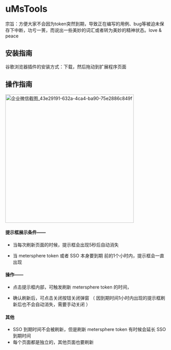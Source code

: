 # uMsTools

宗旨：方便大家不会因为token突然到期，导致正在编写的用例、bug等被迫未保存下中断，功亏一篑，而说出一些美妙的词汇或者转为美妙的精神状态。love & peace

## 安装指南

谷歌浏览器插件的安装方式：下载，然后拖动到扩展程序页面

## 操作指南

<img width="401" alt="企业微信截图_43e29191-632a-4ca4-ba90-75e2886c849f" src="https://github.com/user-attachments/assets/a560648f-001b-4d6a-8788-79af07ffaa7d">


#### 提示框展示条件——

* 当每次刷新页面的时候，提示框会出现5秒后自动消失

* 当 metersphere token 或者 SSO 本身要到期 前的1个小时内，提示框会一直出现

#### 操作——

* 点击提示框内部，可触发刷新 metersphere token 的时间，

* 确认刷新后，可点击关闭按钮关闭弹窗 （ 因到期时间1小时内出现的提示框刷新后也不会自动消失，需要手动关闭 ）

#### 其他

* SSO 到期时间不会被刷新，但是刷新 metersphere token 有时候会延长 SSO 到期时间
* 每个页面都是独立的，其他页面也要刷新


